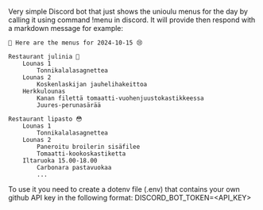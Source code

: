 Very simple Discord bot that just shows the unioulu menus for the day by calling it using command !menu in discord.
It will provide then respond with a markdown message for example: 

```
🍩 Here are the menus for 2024-10-15 😢

Restaurant julinia 🎈
    Lounas 1
        Tonnikalalasagnettea
    Lounas 2
        Koskenlaskijan jauhelihakeittoa
    Herkkulounas
        Kanan filettä tomaatti-vuohenjuustokastikkeessa
        Juures-perunasärää

Restaurant lipasto 😳
    Lounas 1
        Tonnikalalasagnettea
    Lounas 2
        Paneroitu broilerin sisäfilee
        Tomaatti-kookoskastiketta
    Iltaruoka 15.00-18.00
        Carbonara pastavuokaa
        ...
```

To use it you need to create a dotenv file (.env) that contains your own github API key in the following format:
DISCORD_BOT_TOKEN=<API_KEY>

